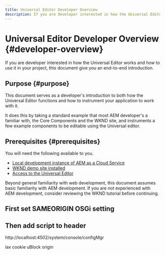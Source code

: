 ```yaml
---
title: Universal Editor Developer Overview
description: If you are developer interested in how the Universal Editor works and how to use it in your project, this document give you an end-to-end introduction.
---
```


# Universal Editor Developer Overview {#developer-overview}

If you are developer interested in how the Universal Editor works and how to use it in your project, this document give you an end-to-end introduction.

## Purpose {#purpose}

This document serves as a developer's introduction to both how the Universal Editor functions and how to instrument your application to work with it.

It does this by taking a standard example that most AEM developer's a familiar with, the Core Components and the WKND site, and instruments a few example components to be editable using the Universal editor.

## Prerequisites {#prerequisites}

You will need the following available to you.

* [Local development instance of AEM as a Cloud Service](https://experienceleague.adobe.com/docs/experience-cloud/software-distribution/home.html)
* [WKND demo site installed](https://github.com/adobe/aem-guides-wknd)
* [Access to the Universal Editor](/help/implementing/universal-editor/getting-started.md#onboarding)

Beyond general familiarity with web development, this document assumes basic familiarity with AEM development. If you are not experienced with AEM development, consider reviewing the WKND tutorial before continuing.

## First set SAMEORIGIN OSGi setting

## Then add script to header

http://localhost:4502/system/console/configMgr

lax cookie
uBlock origin